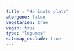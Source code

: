 ```yaml
---
title : "Haricots plats"
alergene: false
vegetarien: true
vegan: true
type: "legumes"
sitemap_exclude: true
--- 
```

